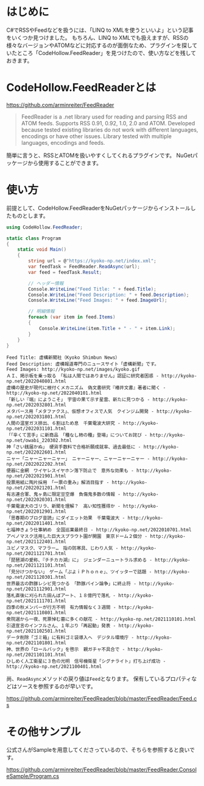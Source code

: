 # はじめに

C#でRSSやFeedなどを扱うには、「LINQ to XMLを使うといいよ」という記事をいくつか見つけました。
もちろん、LINQ to XMLでも扱えますが、RSSの様々なバージョンやATOMなどに対応するのが面倒なため、プラグインを探していたところ「CodeHollow.FeedReader」を見つけたので、使い方などを残しておきます。

# CodeHollow.FeedReaderとは

https://github.com/arminreiter/FeedReader

> FeedReader is a .net library used for reading and parsing RSS and ATOM feeds. Supports RSS 0.91, 0.92, 1.0, 2.0 and ATOM. Developed because tested existing libraries do not work with different languages, encodings or have other issues. Library tested with multiple languages, encodings and feeds.

簡単に言うと、RSSとATOMを扱いやすくしてくれるプラグインです。
NuGetパッケージから使用することができます。

# 使い方

前提として、CodeHollow.FeedReaderをNuGetパッケージからインストールしたものとします。

```c#:Main.cs
using CodeHollow.FeedReader;

static class Program
{
    static void Main()
    {
        string url = @"https://kyoko-np.net/index.xml";
        var feedTask = FeedReader.ReadAsync(url);
        var feed = feedTask.Result;

        // ヘッダー情報
        Console.WriteLine("Feed Title: " + feed.Title);
        Console.WriteLine("Feed Description: " + feed.Description);
        Console.WriteLine("Feed Images: " + feed.ImageUrl);

        // 明細情報
        foreach (var item in feed.Items)
        {
            Console.WriteLine(item.Title + " - " + item.Link);
        }
    }
}
```

```bash:実行結果
Feed Title: 虚構新聞社（Kyoko Shimbun News）
Feed Description: 虚構報道専門のニュースサイト「虚構新聞」です。
Feed Images: http://kyoko-np.net/images/kyoko.gif
ＡＩ、掲示板を乗っ取る　「私は人間ではありません」認証に研究者困惑 - http://kyoko-np.net/2022040801.html
虚構の歴史が現代に根付くメカニズム　偽文書研究『椿井文書』著者に聞く - http://kyoko-np.net/2022040101.html
「新しい『端』にようこそ」　宇宙の果て示す星雲、新たに見つかる - http://kyoko-np.net/2022032801.html
メタバース用「メタファクス」、仮想オフィスで人気　クインジム開発 - http://kyoko-np.net/2022031801.html
人間の温室ガス排出、６割はため息　千葉電波大研究 - http://kyoko-np.net/2022031101.html
「「辛くて苦手」に新商品　「種なし柿の種」登場」についてお詫び - http://kyoko-np.net/owabi_220302.html
神「さい銭届かぬ」　硬貨手数料で合格祈願成就率、過去最低に - http://kyoko-np.net/2022022601.html
ニャー「ニャーニャーニャー」　ニャーニャー、ニャーニャーニャー - http://kyoko-np.net/2022022202.html
便器に金網　ワイヤレスイヤホン落下防止で　意外な効果も - http://kyoko-np.net/2022021901.html
投票用紙に陶片採用　「一票の重み」解消目指す - http://kyoko-np.net/2022021201.html
有志連合軍、鬼ヶ島に限定豆空爆　負傷鬼多数の情報 - http://kyoko-np.net/2022020301.html
千葉電波大のゴリラ、新聞を理解？　高い知性獲得か - http://kyoko-np.net/2022012901.html
「思春期のブログ音読」にダイエット効果　千葉電波大 - http://kyoko-np.net/2022011401.html
七福神きょう仕事納め　全国巡業最終日 - http://kyoko-np.net/2022010701.html
アベノマスク活用した巨大スプラウト園が開園　東京ドーム２個分 - http://kyoko-np.net/2021122401.html
ユビノマスク、マフラー…　指の防寒具、じわり人気 - http://kyoko-np.net/2021121701.html
「琵琶湖の愛称、『チチカカ湖』に」　ジェンダーニュートラル求める - http://kyoko-np.net/2021121101.html
「見分けつかない」　ゲーム「ぷよｉＰｈｏｎｅ」、ツイッターで話題 - http://kyoko-np.net/2021120301.html
世界最古の酢豚レシピ見つかる　「酢豚パイン論争」に終止符 - http://kyoko-np.net/2021112901.html
落札直後に刈られた田んぼアート、１８億円で落札 - http://kyoko-np.net/2021111701.html
四季の秋メンバーが行方不明　有力情報なく３週間 - http://kyoko-np.net/2021110801.html
衆院選から一夜、死票悼む墓に多くの献花 - http://kyoko-np.net/2021110101.html
引退宣言のインフルさん、１年ぶり「再起動」発表 - http://kyoko-np.net/2021102501.html
データ削除「ゴミ箱」に有料ゴミ袋導入へ　デジタル環境庁 - http://kyoko-np.net/2021101801.html
神、世界の「ロールバック」を啓示　親ガチャ不具合で - http://kyoko-np.net/2021101101.html
ひしめく人工衛星に３色の光明　信号機衛星「シグナライト」打ち上げ成功 - http://kyoko-np.net/2021100401.html
```

尚、`ReadAsync`メソッドの戻り値は`Feed`となります。
保有しているプロパティなどはソースを参照するのが早いです。

https://github.com/arminreiter/FeedReader/blob/master/FeedReader/Feed.cs


# その他サンプル

公式さんがSampleを用意してくださっているので、そちらを参照すると良いです。

https://github.com/arminreiter/FeedReader/blob/master/FeedReader.ConsoleSample/Program.cs

